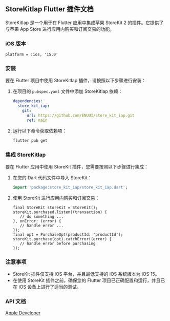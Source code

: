 ## StoreKitIap Flutter 插件文档

StoreKitIap 是一个用于在 Flutter 应用中集成苹果 StoreKit 2 的插件。它提供了与苹果 App Store 进行应用内购买和订阅交易的功能。

### iOS 版本
  
  `platform = :ios, '15.0'`

### 安装

要在 Flutter 项目中使用 StoreKitIap 插件，请按照以下步骤进行安装：

1. 在项目的 `pubspec.yaml` 文件中添加 StoreKitIap 依赖：

   ```yaml
   dependencies:
     store_kit_iap:
       git:
         url: https://github.com/ENUUI/store_kit_iap.git
         ref: main
   ```
2. 运行以下命令获取依赖项：

   ```bash
   flutter pub get
   ```

### 集成 StoreKitIap

要在 Flutter 应用中使用 StoreKit 插件，您需要按照以下步骤进行集成：

1. 在您的 Dart 代码文件中导入 StoreKit：

   ```dart
   import 'package:store_kit_iap/store_kit_iap.dart';
   ```
2. 使用 StoreKit 进行应用内购买和订阅交易：
   ```
   final StoreKit storeKit = StoreKit();
   storeKit.purchased.listen((transaction) {
      // do something ...
   }, onError: (error) {
      // handle error ...
   });
   final opt = PurchaseOpt(productId: 'productId');
   storeKit.purchase(opt).catchError((error) {
      // handle error before purchasing
   });
   ```
### 注意事项
- StoreKit 插件仅支持 iOS 平台，并且最低支持的 iOS 系统版本为 iOS 15。
- 在使用 StoreKit 插件之前，确保您的 Flutter 项目已正确配置和运行，并且已在 iOS 设备上进行了适当的测试。

### API 文档

[Apple Developer](https://developer.apple.com/documentation/storekit/in-app_purchase)
